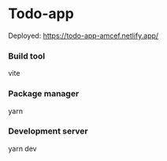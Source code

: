 # Todo-app
Deployed: https://todo-app-amcef.netlify.app/

### Build tool
vite

### Package manager
 yarn

### Development server
yarn dev
